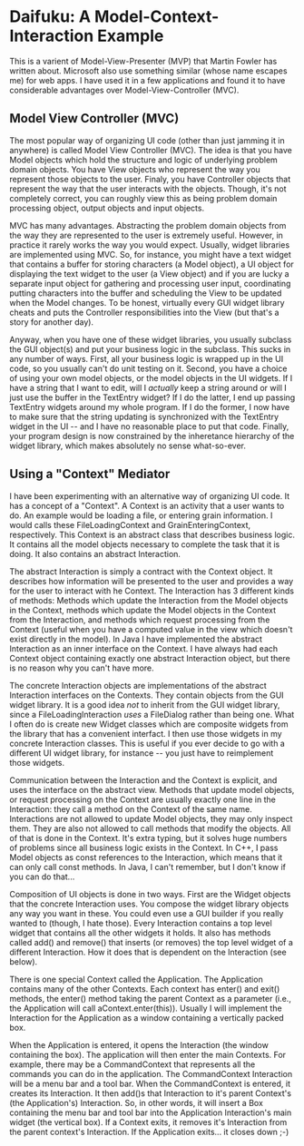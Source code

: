 # Daifuku: A Model-Context-Interaction Example
This is a varient of Model-View-Presenter (MVP) that Martin Fowler has written
about.  Microsoft also use something similar (whose name escapes me) for web
apps.  I have used it in a few applications and found it to have considerable
advantages over Model-View-Controller (MVC).

## Model View Controller (MVC)
The most popular way of organizing UI code (other than just jamming it in
anywhere) is called Model View Controller (MVC). The idea is that you have Model
objects which hold the structure and logic of underlying problem domain
objects.  You have View objects who represent the way you represent those
objects to the user.  Finaly, you have Controller objects that represent the
way that the user interacts with the objects.  Though, it's not completely
correct, you can roughly view this as being problem domain processing object,
output objects and input objects.

MVC has many advantages.  Abstracting the problem domain objects from
the way they are represented to the user is extremely useful.  However,
in practice it rarely works the way you would expect.  Usually, widget
libraries are implemented using MVC.  So, for instance, you might have
a text widget that contains a buffer for storing characters (a Model
object), a UI object for displaying the text widget to the user (a
View object) and if you are lucky a separate input object for gathering
and processing user input, coordinating putting characters into the
buffer and scheduling the View to be updated when the Model changes.
To be honest, virtually every GUI widget library cheats and puts the
Controller responsibilities into the View (but that's a story for another
day).

Anyway, when you have one of these widget libraries, you usually
subclass the GUI object(s) and put your business logic in the
subclass.  This sucks in any number of ways.  First, all your
business logic is wrapped up in the UI code, so you usually can't
do unit testing on it.  Second, you have a choice of using your own
model objects, or the model objects in the UI widgets.  If I have
a string that I want to edit, will I *actually* keep a string around
or will I just use the buffer in the TextEntry widget? If I do the
latter, I end up passing TextEntry widgets around my whole program.
If I do the former, I now have to make sure that the string updating
is synchronized with the TextEntry widget in the UI -- and I have
no reasonable place to put that code.  Finally, your program design
is now constrained by the inheretance hierarchy of the widget library,
which makes absolutely no sense what-so-ever.

## Using a "Context" Mediator
I have been experimenting with an alternative way of organizing
UI code.  It has a concept of a "Context".  A Context is an activity
that a user wants to do.  An example would be loading a file, or
entering grain information.  I would calls these FileLoadingContext and 
GrainEnteringContext, respectively.  This Context is an abstract
class that describes business logic.  It contains all the model
objects necessary to complete the task that it is doing.  It also
contains an abstract Interaction.

The abstract Interaction is simply a contract with the Context object.
It describes how information will be presented to the user and
provides a way for the user to interact with he Context.  The Interaction
has 3 different kinds of methods: Methods which update the Interaction
from the Model objects in the Context, methods which update
the Model objects in the Context from the Interaction, and methods which
request processing from the Context (useful when you have a computed
value in the view which doesn't exist directly in the model).  In
Java I have implemented the abstract Interaction as an inner interface
on the Context.  I have always had each Context object containing
exactly one abstract Interaction object, but there is no reason why
you can't have more.

The concrete Interaction objects are implementations of the abstract
Interaction interfaces on the Contexts.  They contain objects from the
GUI widget library.  It is a good idea *not* to inherit from
the GUI widget library, since a FileLoadingInteraction *uses* a
FileDialog rather than being one.  What I often do is create
new Widget classes which are composite widgets from the library
that has a convenient interfact.  I then use those widgets in
my concrete Interaction classes.  This is useful if you ever decide to
go with a different UI widget library, for instance -- you just
have to reimplement those widgets.

Communication between the Interaction and the Context is explicit, and uses
the interface on the abstract view.  Methods that update model
objects, or request processing on the Context are usually exactly
one line in the Interaction: they call a method on the Context of the same
name.  Interactions are not allowed to update Model objects, they may only
inspect them.  They are also not allowed to call methods that
modify the objects.  All of that is done in the Context.
It's extra typing, but it solves huge numbers of problems since
all business logic exists in the Context.  In C++, I pass Model objects
as const references to the Interaction, which means that it can only
call const methods.  In Java, I can't remember, but I don't know
if you can do that...

Composition of UI objects is done in two ways.  First are the
Widget objects that the concrete Interaction uses.  You compose the
widget library objects any way you want in these.  You could
even use a GUI builder if you really wanted to (though, I hate
those). Every Interaction contains a top level widget that contains
all the other widgets it holds.  It also has methods called
add() and remove() that inserts (or removes) the top level widget
of a different Interaction. How it does that is dependent on the
Interaction (see below).

There is one special Context called the Application.  The Application
contains many of the other Contexts.  Each context has enter()
and exit() methods, the enter() method taking the parent Context
as a parameter (i.e., the Application will call aContext.enter(this)).
Usually I will implement the Interaction for the Application as a window
containing a vertically packed box.

When the Application is entered, it opens the Interaction (the window
containing the box).  The application will then enter the main
Contexts.  For example, there may be a CommandContext that
represents all the commands you can do in the application.  The
CommandContext Interaction will be a menu bar and a tool bar.  When
the CommandContext is entered, it creates its Interaction. It then
add()s that Interaction to it's parent Context's (the Application's)
Interaction.  So, in other words, it will insert a Box containing the menu
bar and tool bar into the Application Interaction's main widget (the
vertical box).  If a Context exits, it removes it's Interaction from
the parent context's Interaction.  If the Application exits... it
closes down ;-)



